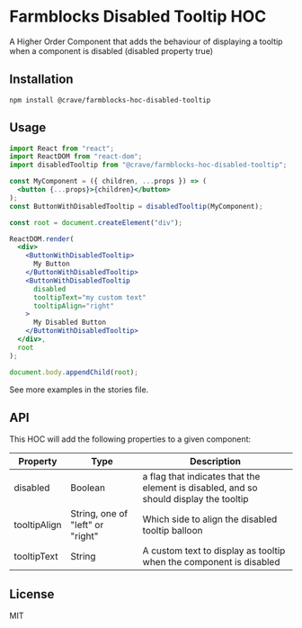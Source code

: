 # Farmblocks Disabled Tooltip HOC

A Higher Order Component that adds the behaviour of displaying a tooltip when a component is disabled (disabled property true)

## Installation

```
npm install @crave/farmblocks-hoc-disabled-tooltip
```

## Usage

```jsx
import React from "react";
import ReactDOM from "react-dom";
import disabledTooltip from "@crave/farmblocks-hoc-disabled-tooltip";

const MyComponent = ({ children, ...props }) => (
  <button {...props}>{children}</button>
);
const ButtonWithDisabledTooltip = disabledTooltip(MyComponent);

const root = document.createElement("div");

ReactDOM.render(
  <div>
    <ButtonWithDisabledTooltip>
      My Button
    </ButtonWithDisabledTooltip>
    <ButtonWithDisabledTooltip
      disabled
      tooltipText="my custom text"
      tooltipAlign="right"
    >
      My Disabled Button
    </ButtonWithDisabledTooltip>
  </div>,
  root
);

document.body.appendChild(root);
```

See more examples in the stories file.

## API

This HOC will add the following properties to a given component:

| Property | Type | Description |
|----------|------|-------------|
| disabled | Boolean | a flag that indicates that the element is disabled, and so should display the tooltip |
| tooltipAlign | String, one of "left" or "right" | Which side to align the disabled tooltip balloon |
| tooltipText | String | A custom text to display as tooltip when the component is disabled |

## License

MIT
